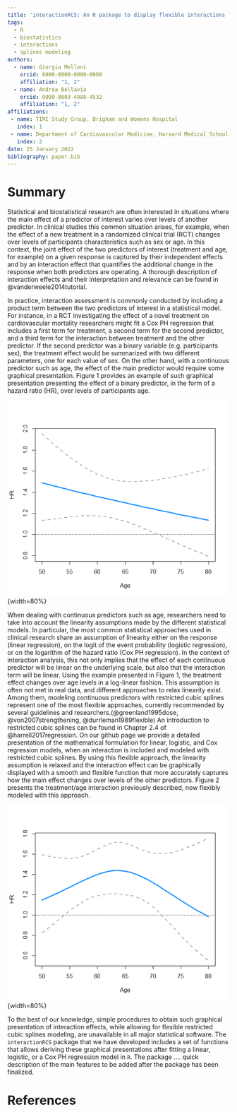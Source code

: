 ```yaml
---
title: 'interactionRCS: An R package to display flexible interactions from common statistical modeling'
tags:
  - R
  - biostatistics
  - interactions
  - splines modeling
authors:
  - name: Giorgio Melloni
    orcid: 0000-0000-0000-0000
    affiliation: "1, 2"
  - name: Andrea Bellavia
    orcid: 0000-0003-4988-4532
    affiliation: "1, 2"
affiliations:
 - name: TIMI Study Group, Brigham and Womens Hospital
   index: 1
 - name: Department of Cardiovascular Medicine, Harvard Medical School
   index: 2
date: 25 January 2022
bibliography: paper.bib
---
```


# Summary

Statistical and biostatistical research are often interested in situations where the main effect of a predictor of interest varies over levels of another predictor. In clinical studies this common situation arises, for example, when the effect of a new treatment in a randomized clinical trial (RCT) changes over levels of participants characteristics such as sex or age. In this context, the joint effect of the two predictors of interest (treatment and age, for example) on a given response is captured by their independent effects and by an interaction effect that quantifies the additional change in the response when both predictors are operating. A thorough description of interaction effects and their interpretation and relevance can be found in @vanderweele2014tutorial. 

In practice, interaction assessment is commonly conducted by including a product term between the two predictors of interest in a statistical model. For instance, in a RCT investigating the effect of a novel treatment on cardiovascular mortality researchers might fit a Cox PH regression that includes a first term for treatment, a second term for the second predictor, and a third term for the interaction between treatment and the other predictor. If the second predictor was a binary variable (e.g. participants sex), the treatment effect would be summarized with two different parameters, one for each value of sex. On the other hand, with a continuous predictor such as age, the effect of the main predictor would require some graphical presentation. Figure 1 provides an example of such graphical presentation presenting the effect of a binary predictor, in the form of a hazard ratio (HR), over levels of participants age.

![Effect of a binary predictor over levels of participants age, assuming a linear interaciton on the logarithm of the HR.\label{fig:example}](figure2.png){width=80%}

When dealing with continuous predictors such as age, researchers need to take into account the linearity assumptions made by the different statistical models. In particular, the most common statistical approaches used in clinical research share an assumption of linearity either on the response (linear regression), on the logit of the event probability (logistic regression), or on the logarithm of the hazard ratio (Cox PH regression). In the context of interaction analysis, this not only implies that the effect of each continuous predictor will be linear on the underlying scale, but also that the interaction term will be linear. Using the example presented in Figure 1, the treatment effect changes over age levels in a log-linear fashion. This assumption is often not met in real data, and different approaches to relax linearity exist. Among them, modeling continuous predictors with restricted cubic splines represent one of the most flexible approaches, currently recommended by several guidelines and researchers.(@greenland1995dose, @von2007strengthening, @durrleman1989flexible) An introduction to restricted cubic splines can be found in Chapter 2.4 of @harrell2017regression. On our github page we provide a detailed presentation of the mathematical formulation for linear, logistic, and Cox regression models, when an interaction is included and modeled with restricted cubic splines. By using this flexible approach, the linearity assumption is relaxed and the interaction effect can be graphically displayed with a smooth and flexible function that more accurately captures how the main effect changes over levels of the other predictors. Figure 2 presents the treatment/age interaction previously described, now flexibly modeled with this approach.

![Effect of a binary predictor over levels of participants age, flexibly modeling the interaction with restricted cubic splines.\label{fig:example}](figure1.png){width=80%}

To the best of our knowledge, simple procedures to obtain such graphical presentation of interaction effects, while allowing for flexible restricted cubic splines modeling, are unavailable in all major statistical software. The `interactionRCS` package that we have developed includes a set of functions that allows deriving these graphical presentations after fitting a linear, logistic, or a Cox PH regression model in `R`. The package .... quick description of the main features to be added after the package has been finalized.


# References

